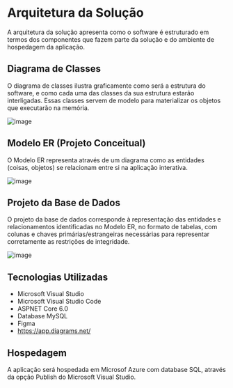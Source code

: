 # Arquitetura da Solução

A arquitetura da solução apresenta como o software é estruturado em termos dos componentes que fazem parte da solução e do ambiente de hospedagem da aplicação.

## Diagrama de Classes

O diagrama de classes ilustra graficamente como será a estrutura do software, e como cada uma das classes da sua estrutura estarão interligadas. Essas classes servem de modelo para materializar os objetos que executarão na memória.

![image](https://user-images.githubusercontent.com/104168502/230802222-ed08b950-40fb-4ed3-9062-3d02d92894f5.png)

## Modelo ER (Projeto Conceitual)

O Modelo ER representa através de um diagrama como as entidades (coisas, objetos) se relacionam entre si na aplicação interativa.

![image](https://user-images.githubusercontent.com/104168502/230802281-bf3d9dce-f954-4cd5-b419-630b48e7f8af.png)

## Projeto da Base de Dados

O projeto da base de dados corresponde à representação das entidades e relacionamentos identificadas no Modelo ER, no formato de tabelas, com colunas e chaves primárias/estrangeiras necessárias para representar corretamente as restrições de integridade.
 
![image](https://user-images.githubusercontent.com/104168502/230802293-747b5666-1368-4069-a12f-0a790e3ea11f.png)

## Tecnologias Utilizadas
- Microsoft Visual Studio 
- Microsoft Visual Studio Code
- ASPNET Core 6.0
- Database MySQL
- Figma
- https://app.diagrams.net/

## Hospedagem
A aplicação será hospedada em Microsof Azure com database SQL, através da opção Publish do Microsoft Visual Studio.


